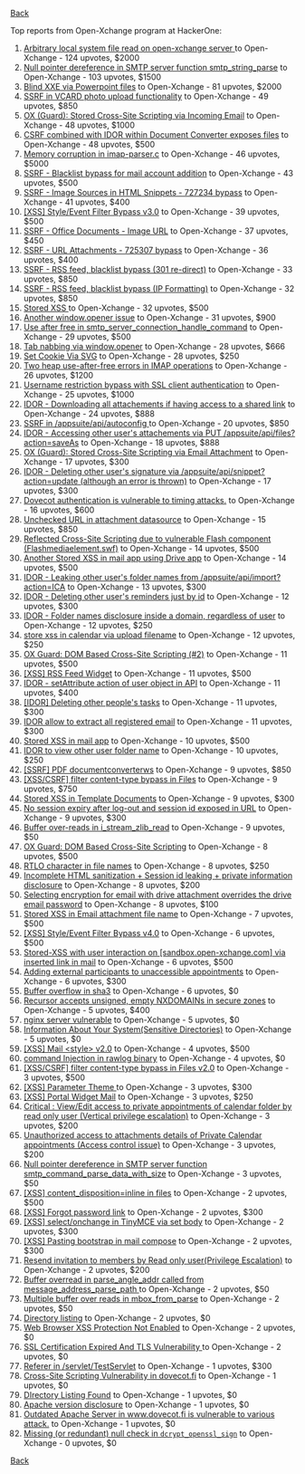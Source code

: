 [Back](../README.md)

Top reports from Open-Xchange program at HackerOne:

1. [Arbitrary local system file read on open-xchange server ](https://hackerone.com/reports/303744) to Open-Xchange - 124 upvotes, $2000
2. [Null pointer dereference in SMTP server function smtp_string_parse](https://hackerone.com/reports/827729) to Open-Xchange - 103 upvotes, $1500
3. [Blind XXE via Powerpoint files](https://hackerone.com/reports/334488) to Open-Xchange - 81 upvotes, $2000
4. [SSRF in VCARD photo upload functionality](https://hackerone.com/reports/296045) to Open-Xchange - 49 upvotes, $850
5. [OX (Guard): Stored Cross-Site Scripting via Incoming Email](https://hackerone.com/reports/156258) to Open-Xchange - 48 upvotes, $1000
6. [CSRF combined with IDOR within Document Converter exposes files](https://hackerone.com/reports/398316) to Open-Xchange - 48 upvotes, $500
7. [Memory corruption in imap-parser.c](https://hackerone.com/reports/537550) to Open-Xchange - 46 upvotes, $5000
8. [SSRF - Blacklist bypass for mail account addition](https://hackerone.com/reports/303378) to Open-Xchange - 43 upvotes, $500
9. [SSRF - Image Sources in HTML Snippets - 727234 bypass](https://hackerone.com/reports/737163) to Open-Xchange - 41 upvotes, $400
10. [[XSS] Style/Event Filter Bypass v3.0](https://hackerone.com/reports/314204) to Open-Xchange - 39 upvotes, $500
11. [SSRF - Office Documents - Image URL](https://hackerone.com/reports/738015) to Open-Xchange - 37 upvotes, $450
12. [SSRF - URL Attachments - 725307 bypass](https://hackerone.com/reports/737161) to Open-Xchange - 36 upvotes, $400
13. [SSRF - RSS feed, blacklist bypass (301 re-direct)](https://hackerone.com/reports/299135) to Open-Xchange - 33 upvotes, $850
14. [SSRF - RSS feed, blacklist bypass (IP Formatting)](https://hackerone.com/reports/299130) to Open-Xchange - 32 upvotes, $850
15. [Stored XSS ](https://hackerone.com/reports/299806) to Open-Xchange - 32 upvotes, $500
16. [Another window.opener issue](https://hackerone.com/reports/537840) to Open-Xchange - 31 upvotes, $900
17. [Use after free in smtp_server_connection_handle_command](https://hackerone.com/reports/827051) to Open-Xchange - 29 upvotes, $500
18. [Tab nabbing via window.opener](https://hackerone.com/reports/179568) to Open-Xchange - 28 upvotes, $666
19. [Set Cookie Via SVG](https://hackerone.com/reports/195045) to Open-Xchange - 28 upvotes, $250
20. [Two heap use-after-free errors in IMAP operations](https://hackerone.com/reports/546644) to Open-Xchange - 26 upvotes, $1200
21. [Username restriction bypass with SSL client authentication](https://hackerone.com/reports/480928) to Open-Xchange - 25 upvotes, $1000
22. [IDOR - Downloading all attachements if having access to a shared link](https://hackerone.com/reports/194790) to Open-Xchange - 24 upvotes, $888
23. [SSRF in /appsuite/api/autoconfig ](https://hackerone.com/reports/293847) to Open-Xchange - 20 upvotes, $850
24. [IDOR - Accessing other user's attachements via PUT /appsuite/api/files?action=saveAs](https://hackerone.com/reports/204984) to Open-Xchange - 18 upvotes, $888
25. [OX (Guard): Stored Cross-Site Scripting via Email Attachment](https://hackerone.com/reports/165275) to Open-Xchange - 17 upvotes, $300
26. [IDOR - Deleting other user's signature via /appsuite/api/snippet?action=update (although an error is thrown)](https://hackerone.com/reports/199321) to Open-Xchange - 17 upvotes, $300
27. [Dovecot authentication is vulnerable to timing attacks.](https://hackerone.com/reports/219607) to Open-Xchange - 16 upvotes, $600
28. [Unchecked URL in attachment datasource](https://hackerone.com/reports/725307) to Open-Xchange - 15 upvotes, $850
29. [Reflected Cross-Site Scripting due to vulnerable Flash component (Flashmediaelement.swf)](https://hackerone.com/reports/180253) to Open-Xchange - 14 upvotes, $500
30. [Another Stored XSS in mail app using Drive app](https://hackerone.com/reports/538632) to Open-Xchange - 14 upvotes, $500
31. [IDOR - Leaking other user's folder names from /appsuite/api/import?action=ICA](https://hackerone.com/reports/199281) to Open-Xchange - 13 upvotes, $300
32. [IDOR - Deleting other user's reminders just by id](https://hackerone.com/reports/198969) to Open-Xchange - 12 upvotes, $300
33. [IDOR - Folder names disclosure inside a domain, regardless of user](https://hackerone.com/reports/194574) to Open-Xchange - 12 upvotes, $250
34. [store xss in calendar via upload filename](https://hackerone.com/reports/385407) to Open-Xchange - 12 upvotes, $250
35. [OX Guard: DOM Based Cross-Site Scripting (#2)](https://hackerone.com/reports/164821) to Open-Xchange - 11 upvotes, $500
36. [[XSS] RSS Feed Widget](https://hackerone.com/reports/361938) to Open-Xchange - 11 upvotes, $500
37. [IDOR - setAttribute action of user object in API](https://hackerone.com/reports/285432) to Open-Xchange - 11 upvotes, $400
38. [[IDOR] Deleting other people's tasks](https://hackerone.com/reports/293845) to Open-Xchange - 11 upvotes, $300
39. [IDOR allow to extract all registered email](https://hackerone.com/reports/302485) to Open-Xchange - 11 upvotes, $300
40. [Stored XSS in mail app](https://hackerone.com/reports/538323) to Open-Xchange - 10 upvotes, $500
41. [IDOR to view other user folder name](https://hackerone.com/reports/333767) to Open-Xchange - 10 upvotes, $250
42. [[SSRF] PDF documentconverterws](https://hackerone.com/reports/361793) to Open-Xchange - 9 upvotes, $850
43. [[XSS/CSRF] filter content-type bypass in Files](https://hackerone.com/reports/304098) to Open-Xchange - 9 upvotes, $750
44. [Stored XSS in Template Documents](https://hackerone.com/reports/179559) to Open-Xchange - 9 upvotes, $300
45. [No session expiry after log-out and session id exposed in URL](https://hackerone.com/reports/434715) to Open-Xchange - 9 upvotes, $300
46. [Buffer over-reads in i_stream_zlib_read](https://hackerone.com/reports/832227) to Open-Xchange - 9 upvotes, $50
47. [OX Guard: DOM Based Cross-Site Scripting](https://hackerone.com/reports/158853) to Open-Xchange - 8 upvotes, $500
48. [RTLO character in file names](https://hackerone.com/reports/210354) to Open-Xchange - 8 upvotes, $250
49. [Incomplete HTML sanitization + Session id leaking + private information disclosure](https://hackerone.com/reports/200487) to Open-Xchange - 8 upvotes, $200
50. [Selecting encryption for email with drive attachment overrides the drive email password](https://hackerone.com/reports/180037) to Open-Xchange - 8 upvotes, $100
51. [Stored XSS in Email attachment file name](https://hackerone.com/reports/388506) to Open-Xchange - 7 upvotes, $500
52. [[XSS] Style/Event Filter Bypass v4.0](https://hackerone.com/reports/342610) to Open-Xchange - 6 upvotes, $500
53. [Stored-XSS with user interaction on [sandbox.open-xchange.com] via inserted link in mail](https://hackerone.com/reports/325510) to Open-Xchange - 6 upvotes, $500
54. [Adding external participants to unaccessible appointments](https://hackerone.com/reports/294232) to Open-Xchange - 6 upvotes, $300
55. [Buffer overflow in sha3](https://hackerone.com/reports/356763) to Open-Xchange - 6 upvotes, $0
56. [Recursor accepts unsigned, empty NXDOMAINs in secure zones](https://hackerone.com/reports/858854) to Open-Xchange - 5 upvotes, $400
57. [nginx server vulnerable](https://hackerone.com/reports/137230) to Open-Xchange - 5 upvotes, $0
58. [Information About Your System(Sensitive Directories)](https://hackerone.com/reports/200572) to Open-Xchange - 5 upvotes, $0
59. [[XSS] Mail \<style\> v2.0](https://hackerone.com/reports/299466) to Open-Xchange - 4 upvotes, $500
60. [command Injection in rawlog binary](https://hackerone.com/reports/356775) to Open-Xchange - 4 upvotes, $0
61. [[XSS/CSRF] filter content-type bypass in Files v2.0](https://hackerone.com/reports/321980) to Open-Xchange - 3 upvotes, $500
62. [[XSS] Parameter Theme ](https://hackerone.com/reports/340926) to Open-Xchange - 3 upvotes, $300
63. [[XSS] Portal Widget Mail](https://hackerone.com/reports/295540) to Open-Xchange - 3 upvotes, $250
64. [Critical : View/Edit access to private appointments of calendar folder by read only user (Vertical privilege escalation)](https://hackerone.com/reports/220874) to Open-Xchange - 3 upvotes, $200
65. [Unauthorized access to attachments details of Private Calendar appointments  (Access control issue)](https://hackerone.com/reports/220864) to Open-Xchange - 3 upvotes, $200
66. [ Null pointer dereference in SMTP server function smtp_command_parse_data_with_size](https://hackerone.com/reports/831290) to Open-Xchange - 3 upvotes, $50
67. [[XSS] content_disposition=inline in files](https://hackerone.com/reports/356586) to Open-Xchange - 2 upvotes, $500
68. [[XSS] Forgot password link](https://hackerone.com/reports/337488) to Open-Xchange - 2 upvotes, $300
69. [[XSS] select/onchange in TinyMCE via set body](https://hackerone.com/reports/335607) to Open-Xchange - 2 upvotes, $300
70. [[XSS] Pasting bootstrap in mail compose](https://hackerone.com/reports/331975) to Open-Xchange - 2 upvotes, $300
71. [Resend invitation to members by Read only user(Privilege Escalation)](https://hackerone.com/reports/219192) to Open-Xchange - 2 upvotes, $200
72. [Buffer overread in parse_angle_addr called from message_address_parse_path ](https://hackerone.com/reports/836045) to Open-Xchange - 2 upvotes, $50
73. [Multiple buffer over reads in mbox_from_parse](https://hackerone.com/reports/836036) to Open-Xchange - 2 upvotes, $50
74. [Directory listing](https://hackerone.com/reports/193753) to Open-Xchange - 2 upvotes, $0
75. [Web Browser XSS Protection Not Enabled](https://hackerone.com/reports/187225) to Open-Xchange - 2 upvotes, $0
76. [SSL Certification Expired And TLS Vulnerability ](https://hackerone.com/reports/207404) to Open-Xchange - 2 upvotes, $0
77. [Referer in /servlet/TestServlet](https://hackerone.com/reports/342976) to Open-Xchange - 1 upvotes, $300
78. [Cross-Site Scripting Vulnerability in dovecot.fi](https://hackerone.com/reports/135316) to Open-Xchange - 1 upvotes, $0
79. [DIrectory Listing Found](https://hackerone.com/reports/138558) to Open-Xchange - 1 upvotes, $0
80. [Apache version disclosure](https://hackerone.com/reports/139547) to Open-Xchange - 1 upvotes, $0
81. [Outdated Apache Server in www.dovecot.fi is vulnerable to various attack.](https://hackerone.com/reports/139591) to Open-Xchange - 1 upvotes, $0
82. [Missing (or redundant) null check in `dcrypt_openssl_sign`](https://hackerone.com/reports/883606) to Open-Xchange - 0 upvotes, $0


[Back](../README.md)